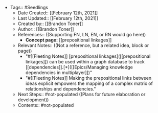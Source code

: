 - Tags:: #Seedlings
    - Date Created:: [[February 12th, 2021]]
    - Last Updated:: [[February 12th, 2021]]
    - Created by:: [[Brandon Toner]]
    - Author:: [[Brandon Toner]]
    - References::  ((Supporting FN, LN, EN, or RN would go here))
        - **Concept page:** [[prepositional linkages]]
    - Relevant Notes::  ((Not a reference, but a related idea, block or page))
        - "#[[Fleeting Notes]] [prepositional linkages]([[prepositional linkages]]) can be used within a graph database to track [[dependencies]].[*]([[Epics/Managing knowledge dependencies in multiplayer]])"
        - "#[[Fleeting Notes]] Making the prepositional links between ideas explicit empowers the mapping of a complex matrix of relationships and dependencies."
    - Next Steps:: #not-populated ((Plans for future elaboration or development))
    - Contents:: #not-populated

